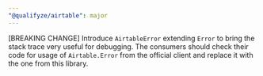 ```yaml
---
"@qualifyze/airtable": major
---
```


[BREAKING CHANGE] Introduce `AirtableError` extending `Error` to bring the stack trace very useful for debugging.
The consumers should check their code for usage of `Airtable.Error` from the official client and replace it with the one from this library.
